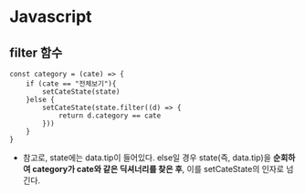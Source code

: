 # Javascript
## filter 함수
```
const category = (cate) => {
    if (cate == "전체보기"){
        setCateState(state)
    }else {
        setCateState(state.filter((d) => {
            return d.category == cate
        }))
    }
}
```
- 참고로, state에는 data.tip이 들어있다. else일 경우 state(즉, data.tip)을 **순회하여 category가 cate와 같은 딕셔너리를 찾은 후**, 이를 setCateState의 인자로 넘긴다.<br>


